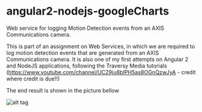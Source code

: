 # angular2-nodejs-googleCharts
Web service for logging Motion Detection events from an AXIS Communications camera.

This is part of an assignment on Web Services, in which we are required to log motion detection events that are generated from an AXIS 
Communications camera. It is also one of my first attempts on Angular 2 and NodeJS applications, following the Traversy Media tutorials 
(https://www.youtube.com/channel/UC29ju8bIPH5as8OGnQzwJyA - credit where credit is due!!)

The end result is shown in the picture bellow

![alt tag](https://writelatex.s3.amazonaws.com/rnntgzsmskcn/uploads/157/11496079/1.png)

